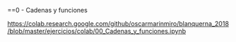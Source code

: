 
==0 - Cadenas y funciones

https://colab.research.google.com/github/oscarmarinmiro/blanquerna_2018/blob/master/ejercicios/colab/00_Cadenas_y_funciones.ipynb
